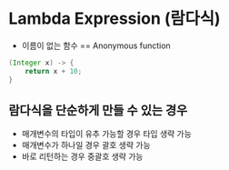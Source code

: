 # Lambda Expression (람다식)
- 이름이 없는 함수 == Anonymous function

```java
(Integer x) -> {
    return x + 10;    
}
```

## 람다식을 단순하게 만들 수 있는 경우
- 매개변수의 타입이 유추 가능할 경우 타입 생략 가능
- 매개변수가 하나일 경우 괄호 생략 가능
- 바로 리턴하는 경우 중괄호 생략 가능